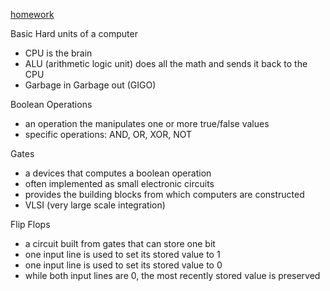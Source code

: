 [homework](http://www.cs.gsu.edu/~csclxh/csc2010/AssignmentsSp15/Homework%201.pdf)

Basic Hard units of a computer
- CPU is the brain
- ALU (arithmetic logic unit) does all the math and sends it back to the CPU
- Garbage in Garbage out (GIGO)

Boolean Operations
- an operation the manipulates one or more true/false values
- specific operations: AND, OR, XOR, NOT

Gates
- a devices that computes a boolean operation
- often implemented as small electronic circuits
- provides the building blocks from which computers are constructed
- VLSI (very large scale integration)

Flip Flops
- a circuit built from gates that can store one bit
- one input line is used to set its stored value to 1
- one input line is used to set its stored value to 0
- while both input lines are 0, the most recently stored value is preserved
